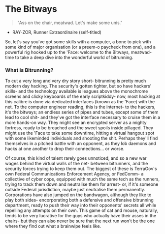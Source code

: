 # The Bitways
> "Ass on the chair, meatwad. Let's make some unis."
- RAY-ZOR, Runner Extraordinaire (self-titled)

So, let's say you've got some skills with a computer, a bone to pick with some kind of major organisation (or a preem-o paycheck from one), and a powerful rig hooked up to the 'Face: welcome to the Bitways, meatwad- time to take a deep dive into the wonderful world of bitrunning.

### What is Bitrunning?
To cut a very long and very dry story short- bitrunning is pretty much modern day hacking. The security's gotten tighter, but so have hackers' skills- and the technology available is leagues above the monochrome screens and clicky keyboards of the early scriptkiddy- now, most hacking at this calibre is done via dedicated interfaces (known as the 'Face) with the net. To the computer engineer reading, this is the internet- to the hackers, it's the bitways; an endless series of pipes and tubes, except some of them lead to cool shit- and they've got the interface necessary to cruise them in a more hands-on way. They might see an encrypted server as a mighty fortress, ready to be breached and the sweet spoils inside pillaged. They might use the 'Face to take some downtime, hitting a virtual hangout spot with some likeminded individuals and shooting the shit. Perhaps they'll find themselves in a pitched battle with an opponent, as they lob daemons and hacks at one another to drop their connections... or worse.

Of course, this kind of talent rarely goes unnoticed, and so a new war wages behind the virtual walls of the net- between bitrunners, and the security forces trying to keep them out. The biggest of these is TerraGov's own Federal Communications Enforcement Agency, or FedComm- a collective of cyber cops, equipped with much the same tech as the runners, trying to track them down and neutralise them for arrest- or, if it's someone outside Federal jurisdiction, maybe just neutralise them permanently. Corporations have also jumped on the bandwagon, although they like to play both sides- encorporating both a defensive and offensive bitrunning department, ready to push their way into their opponents' secrets all while repelling any attempts on their own. This game of cat and mouse, naturally, tends to be very lucrative for the guys who actually have their asses in the chairs- but they can also never be sure that the next run won't be the one where they find out what a brainwipe feels like.